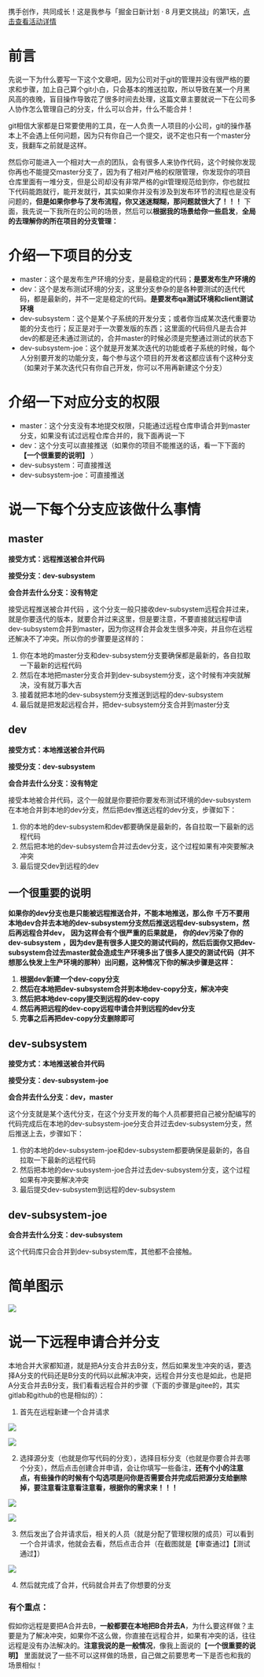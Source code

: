携手创作，共同成长！这是我参与「掘金日新计划 · 8 月更文挑战」的第1天，[点击查看活动详情](https://juejin.cn/post/7123120819437322247 "https://juejin.cn/post/7123120819437322247")

# 前言

先说一下为什么要写一下这个文章吧，因为公司对于git的管理并没有很严格的要求和步骤，加上自己算个git小白，只会基本的推送拉取，所以导致在某一个月黑风高的夜晚，盲目操作导致花了很多时间去处理，这篇文章主要就说一下在公司多人协作怎么管理自己的分支，什么可以合并，什么不能合并！

git相信大家都是日常要使用的工具，在一人负责一人项目的小公司，git的操作基本上不会遇上任何问题，因为只有你自己一个提交，说不定也只有一个master分支，我翻车之前就是这样。

然后你可能进入一个相对大一点的团队，会有很多人来协作代码，这个时候你发现你再也不能提交master分支了，因为有了相对严格的权限管理，你发现你的项目仓库里面有一堆分支，但是公司却没有非常严格的git管理规范给到你，你也就拉下代码能跑就行，能开发就行，其实如果你并没有涉及到发布环节的流程也是没有问题的，**但是如果你参与了发布流程，你又迷迷糊糊，那问题就很大了！！！** 下面，我先说一下我所在的公司的场景，然后可以**根据我的场景给你一些启发**，**全局的去理解你的所在项目的分支管理：**

# 介绍一下项目的分支

-   master：这个是发布生产环境的分支，是最稳定的代码；**是要发布生产环境的**
-   dev：这个是发布测试环境的分支，这里分支参杂的是各种要测试的迭代代码，都是最新的，并不一定是稳定的代码。**是要发布qa测试环境和client测试环境**
-   dev-subsystem：这个是某个子系统的开发分支；或者你当成某次迭代重要功能的分支也行；反正是对于一次要发版的东西；这里面的代码但凡是去合并dev的都是还未通过测试的，合并master的时候必须是完整通过测试的状态下
-   dev-subsystem-joe：这个就是开发某次迭代的功能或者子系统的时候，每个人分别要开发的功能分支，每个参与这个项目的开发者这都应该有个这种分支（如果对于某次迭代只有你自己开发，你可以不用再新建这个分支）

# 介绍一下对应分支的权限

-   master：这个分支没有本地提交权限，只能通过远程仓库申请合并到master分支，如果没有试过远程仓库合并的，我下面再说一下
-   dev：这个分支可以直接推送（如果你的项目不能推送的话，看一下下面的 **【一个很重要的说明】** ）
-   dev-subsystem：可直接推送
-   dev-subsystem-joe：可直接推送

# 说一下每个分支应该做什么事情

## master

**接受方式：远程推送被合并代码**

**接受分支：dev-subsystem**

**会合并去什么分支：没有特定**

接受远程推送被合并代码 ，这个分支一般只接收dev-subsystem远程合并过来，就是你要迭代的版本，就要合并过来这里，但是要注意，不要直接就远程申请dev-subsystem合并到master，因为你这样合并会发生很多冲突，并且你在远程还解决不了冲突。所以你的步骤要是这样的：

1.  你在本地的master分支和dev-subsystem分支要确保都是最新的，各自拉取一下最新的远程代码
1.  然后在本地把master分支合并到dev-subsystem分支，这个时候有冲突就解决，没有就万事大吉
1.  接着就把本地的dev-subsystem分支推送到远程的dev-subsystem
1.  最后就是把发起远程合并，把dev-subsystem分支合并到master分支

## dev

**接受方式：本地推送被合并代码**

**接受分支：dev-subsystem**

**会合并去什么分支：没有特定**

接受本地被合并代码，这个一般就是你要把你要发布测试环境的dev-subsystem在本地合并到本地的dev分支，然后把dev推送远程的dev分支，步骤如下：

1.  你的本地的dev-subsystem和dev都要确保是最新的，各自拉取一下最新的远程代码
1.  然后把本地的dev-subsystem合并过去dev分支，这个过程如果有冲突要解决冲突
1.  最后提交dev到远程的dev

## 一个很重要的说明

**如果你的dev分支也是只能被远程推送合并，不能本地推送，那么你** **千万不要用本地dev合并去本地的dev-subsystem分支然后推送远程dev-subsystem，然后再远程合并dev，** **因为这样会有个很严重的后果就是，** **你的dev污染了你的dev-subsystem** **，因为dev是有很多人提交的测试代码的，然后后面你又把dev-subsystem合过去master就会造成生产环境多出了很多人提交的测试代码（并不想那么快发上生产环境的那种）出问题，这种情况下你的解决步骤是这样：**

1.  **根据dev新建一个dev-copy分支**
1.  **然后在本地把dev-subsystem合并到本地dev-copy分支，解决冲突**
1.  **然后把本地dev-copy提交到远程的dev-copy**
1.  **然后再把远程的dev-copy远程申请合并到远程的dev分支**
1.  **完事之后再把dev-copy分支删除即可**

## dev-subsystem

**接受方式：本地推送被合并代码**

**接受分支：dev-subsystem-joe**

**会合并去什么分支：dev，master**

这个分支就是某个迭代分支，在这个分支开发的每个人员都要把自己被分配编写的代码完成后在本地的dev-subsystem-joe分支合并过去dev-subsystem分支，然后推送上去，步骤如下：

1.  你的本地的dev-subsystem-joe和dev-subsystem都要确保是最新的，各自拉取一下最新的远程代码
1.  然后把本地的dev-subsystem-joe合并过去dev-subsystem分支，这个过程如果有冲突要解决冲突
1.  最后提交dev-subsystem到远程的dev-subsystem

## dev-subsystem-joe

**会合并去什么分支：dev-subsystem**

这个代码库只会合并到dev-subsystem库，其他都不会接触。

# 简单图示

![](https://p3-juejin.byteimg.com/tos-cn-i-k3u1fbpfcp/dfa056a880314b1b8c9daa68fc665d3c~tplv-k3u1fbpfcp-zoom-1.image)

# 说一下远程申请合并分支

本地合并大家都知道，就是把A分支合并去B分支，然后如果发生冲突的话，要选择A分支的代码还是B分支的代码以此解决冲突，远程合并分支也是如此，也是把A分支合并去B分支，我们看看远程合并的步骤（下面的步骤是gitee的，其实gitlab和github的也是相似的）：

1.  首先在远程新建一个合并请求

![](https://p3-juejin.byteimg.com/tos-cn-i-k3u1fbpfcp/50b9bee3de7240dfb761ec79c7fc9519~tplv-k3u1fbpfcp-zoom-1.image)

![](https://p3-juejin.byteimg.com/tos-cn-i-k3u1fbpfcp/6f8d117b729f4c9cbe7d9ff1eae05473~tplv-k3u1fbpfcp-zoom-1.image)

2.  选择源分支（也就是你写代码的分支），选择目标分支（也就是你要合并去哪个分支），然后点击创建合并申请，会让你填写一些备注，**还有个小的注意点，有些操作的时候有个勾选项是问你是否需要合并完成后把源分支给删除掉，要注意看注意看注意看，根据你的需求来！！！**

![](https://p3-juejin.byteimg.com/tos-cn-i-k3u1fbpfcp/3a8508b761404307bb82a28de173836c~tplv-k3u1fbpfcp-zoom-1.image)

![](https://p3-juejin.byteimg.com/tos-cn-i-k3u1fbpfcp/896b795de3bc4f55952c4c80f13b5d4a~tplv-k3u1fbpfcp-zoom-1.image)

3.  然后发出了合并请求后，相关的人员（就是分配了管理权限的成员）可以看到一个合并请求，他就会去看，然后点击合并（在截图就是【审查通过】【测试通过】）

![](https://p3-juejin.byteimg.com/tos-cn-i-k3u1fbpfcp/dc58573801ac4fbe803f8aaed35553e0~tplv-k3u1fbpfcp-zoom-1.image)

4.  然后就完成了合并，代码就合并去了你想要的分支

### 有个重点：

假如你远程是要把A合并去B，**一般都要在本地把B合并去A**，为什么要这样做？主要是为了解决冲突，如果你不这么做，你直接在远程合并，如果有冲突的话，往往远程是没有办法解决的。**注意我说的是一般情况**，像我上面说的【**一个很重要的说明】** 里面就说了一些不可以这样做的场景，自己做之前要思考一下是否也和我的场景相似！